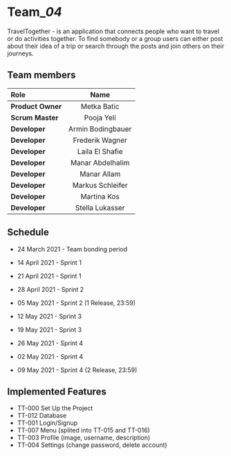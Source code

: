 # Team_*04*

TravelTogether - is an application that connects people who want to travel or do activities together.
To find somebody or a group users can either post about their idea of a trip or search through the posts
and join others on their journeys.



## Team members

| Role             | Name                  | 
| :---             |    :----:             |
| **Product Owner**|   Metka Batic         |
| **Scrum Master** |   Pooja Yeli          |
| **Developer**    |   Armin Bodingbauer   |
| **Developer**    |   Frederik Wagner     |
| **Developer**    |   Laila El Shafie     |
| **Developer**    |   Manar Abdelhalim    |
| **Developer**    |   Manar Allam         |
| **Developer**    |   Markus Schleifer    |
| **Developer**    |   Martina Kos         |
| **Developer**    |   Stella Lukasser     |


## Schedule

* 24 March 2021 - Team bonding period
* 14 April 2021 - Sprint 1
* 21 April 2021 - Sprint 1

* 28 April 2021 - Sprint 2
* 05 May 2021 - Sprint 2 (1 Release, 23:59)

* 12 May 2021 - Sprint 3
* 19 May 2021 - Sprint 3

* 26 May 2021 - Sprint 4
* 02 May 2021 - Sprint 4
* 09 May 2021 - Sprint 4 (2 Release, 23:59)

## Implemented Features

* TT-000 Set Up the Project
* TT-012 Database
* TT-001 Login/Signup
* TT-007 Menu (splited into TT-015 and TT-016)
* TT-003 Profile (image, username, description)
* TT-004 Settings (change password, delete account)
